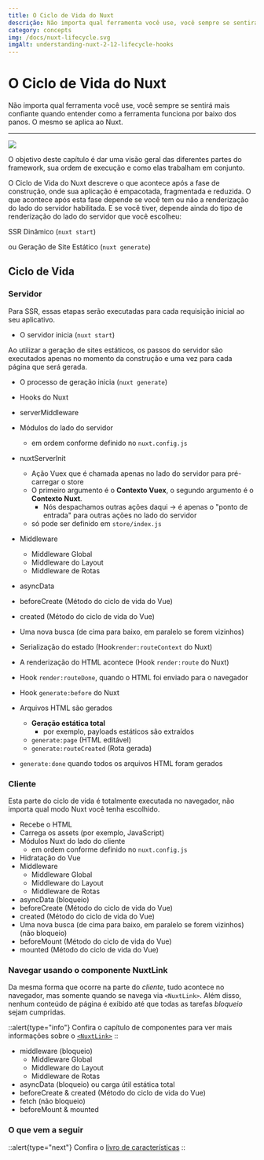 ```yaml
---
title: O Ciclo de Vida do Nuxt
descrição: Não importa qual ferramenta você use, você sempre se sentirá mais confiante quando entender como a ferramenta funciona por baixo dos panos. O mesmo se aplica ao Nuxt.
category: concepts
img: /docs/nuxt-lifecycle.svg
imgAlt: understanding-nuxt-2-12-lifecycle-hooks
---
```


# O Ciclo de Vida do Nuxt

Não importa qual ferramenta você use, você sempre se sentirá mais confiante quando entender como a ferramenta funciona por baixo dos panos. O mesmo se aplica ao Nuxt.

---

![](/img/docs/nuxt-lifecycle.svg)

O objetivo deste capítulo é dar uma visão geral das diferentes partes do framework, sua ordem de execução e como elas trabalham em conjunto.

O Ciclo de Vida do Nuxt descreve o que acontece após a fase de construção, onde sua aplicação é empacotada, fragmentada e reduzida. O que acontece após esta fase depende se você tem ou não a renderização do lado do servidor habilitada. E se você tiver, depende ainda do tipo de renderização do lado do servidor que você escolheu:

SSR Dinâmico (`nuxt start`)

ou Geração de Site Estático (`nuxt generate`)

## Ciclo de Vida

### Servidor

Para SSR, essas etapas serão executadas para cada requisição inicial ao seu aplicativo.

- O servidor inicia (`nuxt start`)

Ao utilizar a geração de sites estáticos, os passos do servidor são executados apenas no momento da construção e uma vez para cada página que será gerada.

- O processo de geração inicia (`nuxt generate`)

- Hooks do Nuxt
- serverMiddleware
- Módulos do lado do servidor
  - em ordem conforme definido no `nuxt.config.js`
- nuxtServerInit
  - Ação Vuex que é chamada apenas no lado do servidor para pré-carregar o store
  - O primeiro argumento é o **Contexto Vuex**, o segundo argumento é o **Contexto Nuxt**.
    - Nós despachamos outras ações daqui → é apenas o "ponto de entrada" para outras ações no lado do servidor
  - só pode ser definido em `store/index.js`
- Middleware
  - Middleware Global
  - Middleware do Layout
  - Middleware de Rotas
- asyncData
- beforeCreate (Método do ciclo de vida do Vue)
- created (Método do ciclo de vida do Vue)
- Uma nova busca (de cima para baixo, em paralelo se forem vizinhos)
- Serialização do estado (Hook`render:routeContext` do Nuxt)
- A renderização do HTML acontece (Hook `render:route` do Nuxt)
- Hook `render:routeDone`, quando o HTML foi enviado para o navegador
- Hook `generate:before` do Nuxt
- Arquivos HTML são gerados
  - **Geração estática total**
    - por exemplo, payloads estáticos são extraídos
  - `generate:page` (HTML editável)
  - `generate:routeCreated` (Rota gerada)
- `generate:done` quando todos os arquivos HTML foram gerados

### Cliente

Esta parte do ciclo de vida é totalmente executada no navegador, não importa qual modo Nuxt você tenha escolhido.

- Recebe o HTML
- Carrega os assets (por exemplo, JavaScript)
- Módulos Nuxt do lado do cliente
  - em ordem conforme definido no `nuxt.config.js`
- Hidratação do Vue
- Middleware
  - Middleware Global
  - Middleware do Layout
  - Middleware de Rotas
- asyncData (bloqueio)
- beforeCreate (Método do ciclo de vida do Vue)
- created (Método do ciclo de vida do Vue)
- Uma nova busca (de cima para baixo, em paralelo se forem vizinhos) (não bloqueio)
- beforeMount (Método do ciclo de vida do Vue)
- mounted (Método do ciclo de vida do Vue)

### Navegar usando o componente NuxtLink

Da mesma forma que ocorre na parte do _cliente_, tudo acontece no navegador, mas somente quando se navega via `<NuxtLink>`. Além disso, nenhum conteúdo de página é exibido até que todas as tarefas _bloqueio_ sejam cumpridas.

::alert{type="info"}
Confira o capítulo de componentes para ver mais informações sobre o [`<NuxtLink>`](/docs/features/nuxt-components#the-nuxtlink-component)
::

- middleware (bloqueio)
  - Middleware Global
  - Middleware do Layout
  - Middleware de Rotas
- asyncData (bloqueio) ou carga útil estática total
- beforeCreate & created (Método do ciclo de vida do Vue)
- fetch (não bloqueio)
- beforeMount & mounted

### O que vem a seguir

::alert{type="next"}
Confira o [livro de características](/docs/features/rendering-modes)
::
